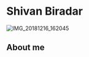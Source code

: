 # Shivan Biradar
![IMG_20181216_162045](https://user-images.githubusercontent.com/65863581/84495942-b303dc00-acc9-11ea-8017-5817086e7c64.jpg)

## About me

